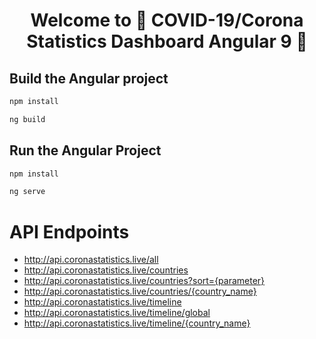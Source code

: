 
<h1 align="center">Welcome to 🦠 COVID-19/Corona Statistics Dashboard Angular 9 👋</h1>

## Build the Angular project

```sh
npm install
```

```sh
ng build
```


## Run the Angular Project

```sh
npm install
```

```sh
ng serve
```

# API Endpoints

* http://api.coronastatistics.live/all
* http://api.coronastatistics.live/countries
* http://api.coronastatistics.live/countries?sort={parameter}
* http://api.coronastatistics.live/countries/{country_name}
* http://api.coronastatistics.live/timeline
* http://api.coronastatistics.live/timeline/global
* http://api.coronastatistics.live/timeline/{country_name}

